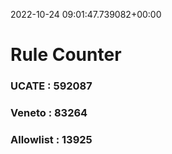 2022-10-24 09:01:47.739082+00:00
# Rule Counter 
 ### UCATE : 592087

 ### Veneto : 83264

 ### Allowlist : 13925